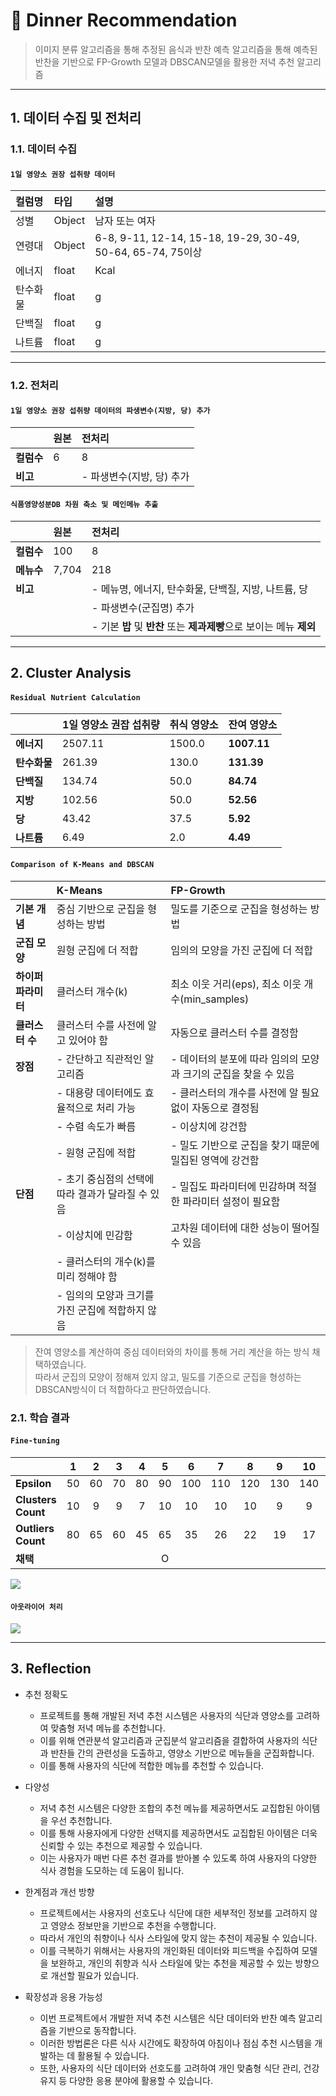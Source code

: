 # :pushpin: Dinner Recommendation
>이미지 분류 알고리즘을 통해 추정된 음식과 반찬 예측 알고리즘을 통해 예측된 반찬을 기반으로 FP-Growth 모델과 DBSCAN모델을 활용한 저녁 추천 알고리즘

---

## 1. 데이터 수집 및 전처리

### 1.1. 데이터 수집

#### `1일 영양소 권장 섭취량 데이터`

| **컬럼명** | **타입** | **설명** |
| :-- | :-- | :-- |
| 성별 | Object | 남자 또는 여자 |
| 연령대 | Object | 6-8, 9-11, 12-14, 15-18, 19-29, 30-49, 50-64, 65-74, 75이상 |
| 에너지 | float | Kcal |
| 탄수화물 | float | g |
| 단백질 | float | g |
| 나트륨 | float | g |

---

### 1.2. 전처리

#### `1일 영양소 권장 섭취량 데이터의 파생변수(지방, 당) 추가`

|  | **원본** | **전처리** |
| :-- | :-- | :-- |
| **컬럼수** | 6 | 8 |
| **비고** |  | - 파생변수(지방, 당) 추가 |

#### `식품영양성분DB 차원 축소 및 메인메뉴 추출` 
<!-- (메뉴명, 에너지, 탄수화물, 단백질, 지방, 나트륨, 당) -->

|  | **원본** | **전처리** |
| :-- | :-- | :-- |
| **컬럼수** | 100 | 8 |
| **메뉴수** | 7,704 | 218 |
| **비고** |  | - 메뉴명, 에너지, 탄수화물, 단백질, 지방, 나트륨, 당 |
|  |  | - 파생변수(군집명) 추가 |
|  |  | - 기본 **밥** 및 **반찬** 또는 **제과제빵**으로 보이는 메뉴 **제외** |

---

## 2. Cluster Analysis

#### `Residual Nutrient Calculation`

|  | **1일 영양소 권잡 섭취량** | **취식 영양소** | **잔여 영양소** |
| :-- | :-- | :-- | :-- |
| **에너지** | 2507.11 | 1500.0 | **1007.11** |
| **탄수화물** | 261.39 | 130.0 | **131.39** |
| **단백질** | 134.74 | 50.0 | **84.74** |
| **지방** | 102.56 | 50.0 | **52.56** |
| **당** | 43.42 | 37.5 | **5.92** |
| **나트륨** | 6.49 | 2.0 | **4.49** |

#### `Comparison of K-Means and DBSCAN`

|  | **K-Means** | **FP-Growth** |
| :-- | :-- | :-- |
| **기본 개념** | 중심 기반으로 군집을 형성하는 방법 | 밀도를 기준으로 군집을 형성하는 방법 |
| **군집 모양** | 원형 군집에 더 적합 | 임의의 모양을 가진 군집에 더 적합 |
| **하이퍼파라미터** | 클러스터 개수(k) | 최소 이웃 거리(eps), 최소 이웃 개수(min_samples)  |
| **클러스터 수** | 클러스터 수를 사전에 알고 있어야 함 | 자동으로 클러스터 수를 결정함 |
| **장점** | - 간단하고 직관적인 알고리즘 | - 데이터의 분포에 따라 임의의 모양과 크기의 군집을 찾을 수 있음 |
|  | - 대용량 데이터에도 효율적으로 처리 가능 | - 클러스터의 개수를 사전에 알 필요 없이 자동으로 결정됨 |
|  | - 수렴 속도가 빠름 | - 이상치에 강건함 |
|  | - 원형 군집에 적합 | - 밀도 기반으로 군집을 찾기 때문에 밀집된 영역에 강건함 |
| **단점** | - 초기 중심점의 선택에 따라 결과가 달라질 수 있음 | - 밀집도 파라미터에 민감하며 적절한 파라미터 설정이 필요함 |
|  | - 이상치에 민감함 | 고차원 데이터에 대한 성능이 떨어질 수 있음 |	
|  | - 클러스터의 개수(k)를 미리 정해야 함 |  |	
|  | - 임의의 모양과 크기를 가진 군집에 적합하지 않음 |  |	
   
>잔여 영양소를 계산하여 중심 데이터와의 차이를 통해 거리 계산을 하는 방식 채택하였습니다.   <br>
>따라서 군집의 모양이 정해져 있지 않고, 밀도를 기준으로 군집을 형성하는 DBSCAN방식이 더 적합하다고 판단하였습니다.    <br>

### 2.1. 학습 결과

#### `Fine-tuning`

|  | **1** | **2** | **3** | **4** | **5** | **6** | **7** | **8** | **9** | **10** | **11** | **12** | **13** |
| :-- | :-: | :-: | :-: | :-: | :-: | :-: | :-: | :-: | :-: | :-: | :-: | :-: | :-: |
| **Epsilon** | 50 | 60 | 70 | 80 | 90 | 100 | 110 | 120 | 130 | 140 | 150 | 175 | 200 |
| **Clusters Count** | 10 | 9 | 9 | 7 | 10 | 10 | 10 | 10 | 9 | 9 | 9 | 9 | 9 |
| **Outliers Count** | 80 | 65 | 60 | 45 | 65 | 35 | 26 | 22 | 19 | 17 | 17 | 13 | 7 |
| **채택** |  |  |  |  | O |  |  |  |  |  |  |  |  |


<!--![](./Graph/군집결과.png)-->
<!--![](./Graph/아웃라이어결과.png)-->

![](./Graph/dbscan_outlier_3d_graph.png)

#### `아웃라이어 처리`

![](./Graph/아웃라이어처리.png)

---

## 3. Reflection

- 추천 정확도
	- 프로젝트를 통해 개발된 저녁 추천 시스템은 사용자의 식단과 영양소를 고려하여 맞춤형 저녁 메뉴를 추천합니다. 
	- 이를 위해 연관분석 알고리즘과 군집분석 알고리즘을 결합하여 사용자의 식단과 반찬들 간의 관련성을 도출하고, 영양소 기반으로 메뉴들을 군집화합니다.
	- 이를 통해 사용자의 식단에 적합한 메뉴를 추천할 수 있습니다.

- 다양성
	- 저녁 추천 시스템은 다양한 조합의 추천 메뉴를 제공하면서도 교집합된 아이템을 우선 추천합니다. 
	- 이를 통해 사용자에게 다양한 선택지를 제공하면서도 교집합된 아이템은 더욱 신뢰할 수 있는 추천으로 제공할 수 있습니다. 
	- 이는 사용자가 매번 다른 추천 결과를 받아볼 수 있도록 하여 사용자의 다양한 식사 경험을 도모하는 데 도움이 됩니다.

- 한계점과 개선 방향
	- 프로젝트에서는 사용자의 선호도나 식단에 대한 세부적인 정보를 고려하지 않고 영양소 정보만을 기반으로 추천을 수행합니다. 
	- 따라서 개인의 취향이나 식사 스타일에 맞지 않는 추천이 제공될 수 있습니다. 
	- 이를 극복하기 위해서는 사용자의 개인화된 데이터와 피드백을 수집하여 모델을 보완하고, 개인의 취향과 식사 스타일에 맞는 추천을 제공할 수 있는 방향으로 개선할 필요가 있습니다.

- 확장성과 응용 가능성
	- 이번 프로젝트에서 개발한 저녁 추천 시스템은 식단 데이터와 반찬 예측 알고리즘을 기반으로 동작합니다.
	- 이러한 방법론은 다른 식사 시간에도 확장하여 아침이나 점심 추천 시스템을 개발하는 데 활용될 수 있습니다. 
	- 또한, 사용자의 식단 데이터와 선호도를 고려하여 개인 맞춤형 식단 관리, 건강 유지 등 다양한 응용 분야에 활용할 수 있습니다.